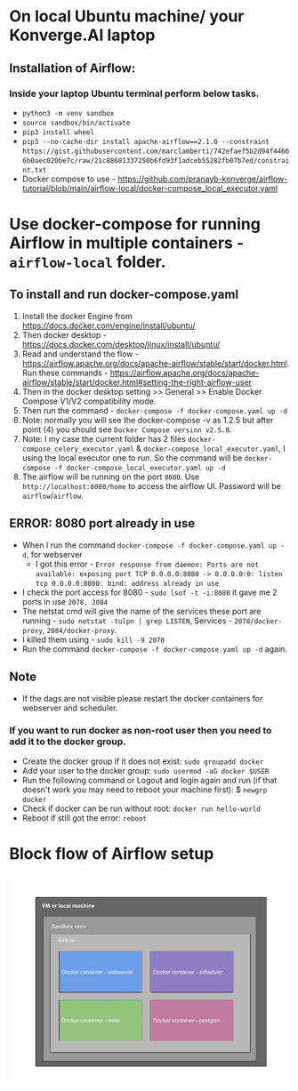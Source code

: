 # On local Ubuntu machine/ your Konverge.AI laptop

## Installation of Airflow:
### Inside your laptop Ubuntu terminal perform below tasks.
- `python3 -m venv sandbox`
- `source sandbox/bin/activate`
- `pip3 install wheel`
- `pip3 --no-cache-dir install apache-airflow==2.1.0 --constraint https://gist.githubusercontent.com/marclamberti/742efaef5b2d94f44666b0aec020be7c/raw/21c88601337250b6fd93f1adceb55282fb07b7ed/constraint.txt`
- Docker compose to use - https://github.com/pranayb-konverge/airflow-tutorial/blob/main/airflow-local/docker-compose_local_executor.yaml

# Use docker-compose for running Airflow in multiple containers - `airflow-local` folder.
## To install and run docker-compose.yaml
1. Install the docker Engine from https://docs.docker.com/engine/install/ubuntu/
2. Then docker desktop - https://docs.docker.com/desktop/linux/install/ubuntu/
3. Read and understand the flow - https://airflow.apache.org/docs/apache-airflow/stable/start/docker.html. Run these commands - https://airflow.apache.org/docs/apache-airflow/stable/start/docker.html#setting-the-right-airflow-user
4. Then in the docker desktop setting >> General >> Enable Docker Compose V1/V2 compatibility mode.
5. Then run the command - `docker-compose -f docker-compose.yaml up -d`
6. Note: normally you will see the docker-compose -v as 1.2.5 but after point (4) you should see `Docker Compose version v2.5.0`.
7. Note: I my case the current folder has 2 files `docker-compose_celery_executor.yaml` & `docker-compose_local_executor.yaml`, I using the local executor one to run. So the command will be `docker-compose -f docker-compose_local_executor.yaml up -d`
8. The airflow will be running on the port `8080`. Use `http://localhost:8080/home` to access the airflow UI. Password will be `airflow`/`airflow`.

## ERROR: 8080 port already in use
- When I run the command `docker-compose -f docker-compose.yaml up -d`, for webserver 
    - I got this error - `Error response from daemon: Ports are not available: exposing port TCP 0.0.0.0:8080 -> 0.0.0.0:0: listen tcp 0.0.0.0:8080: bind: address already in use`
- I check the port access for 8080 - `sudo lsof -t -i:8080` it gave me 2 ports in use `2078, 2084`
- The netstat cmd will give the name of the services these port are running - `sudo netstat -tulpn | grep LISTEN`, Services - `2078/docker-proxy`, `2084/docker-proxy`.
- I killed them using - `sudo kill -9 2078`
- Run the command `docker-compose -f docker-compose.yaml up -d` again.

## Note
- If the dags are not visible please restart the docker containers for webserver and scheduler.

### If you want to run docker as non-root user then you need to add it to the docker group.
- Create the docker group if it does not exist: `sudo groupadd docker`
- Add your user to the docker group: `sudo usermod -aG docker $USER`
- Run the following command or Logout and login again and run (if that doesn't work you may need to reboot your machine first): $ `newgrp docker`
- Check if docker can be run without root: `docker run hello-world`
- Reboot if still got the error: `reboot`


# Block flow of Airflow setup
![Airflow Setup diagram](https://github.com/pranayb-konverge/airflow-tutorial/blob/main/airflow-local/Airflow%20setup%20diagram.jpg)

